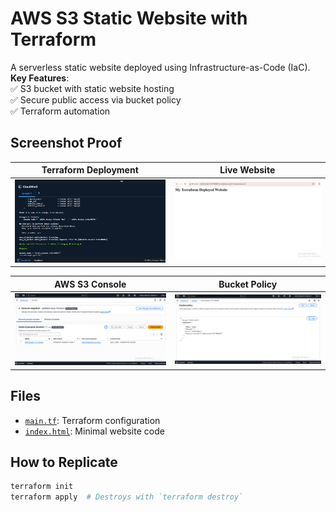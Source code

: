 # AWS S3 Static Website with Terraform

A serverless static website deployed using Infrastructure-as-Code (IaC).  
**Key Features**:  
✅ S3 bucket with static website hosting  
✅ Secure public access via bucket policy  
✅ Terraform automation  

## Screenshot Proof  
| Terraform Deployment | Live Website |  
|----------------------|--------------|  
| ![Terminal Output](screenshots/terminal-apply.png) | ![Website](screenshots/website-live.png) |  

| AWS S3 Console | Bucket Policy |  
|----------------|---------------|  
| ![S3 Console](screenshots/s3-console.png) | ![Policy](screenshots/bucket-policy.png) |  

## Files  
- [`main.tf`](main.tf): Terraform configuration  
- [`index.html`](index.html): Minimal website code  

## How to Replicate  
```bash
terraform init  
terraform apply  # Destroys with `terraform destroy`  
